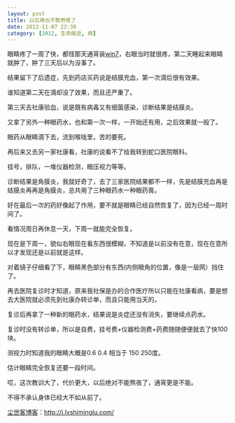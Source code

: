 ```yaml
---
layout: post
title: 以后再也不敢熬夜了
date: 2012-11-07 22:39
category: [2012, 生命痕迹, 病]
---
```

眼睛疼了一周了快，都怪那天通宵装<a href="http://i.lvshiminglu.com/blog/913.html">win7</a>，右眼当时就很疼，第二天睡起来眼睛就肿了，肿了三天后以为没事了。

结果留下了后遗症，先到药店买药说是结膜充血，第一次滴后很有效果。

谁知道第二天在滴却没了效果，而且还严重了。

第三天去社康验血，说是既有病毒又有细菌感染，诊断结果是结膜炎。

又拿了另外一种眼药水，也和第一次一样，一开始还有用，之后效果就一般了。

眼药从眼睛滴下去，流到喉咙里，苦的要死。

再后来又去另一家社康看，社康的说看不了给我转到蛇口医院眼科。

挂号，排队，一堆仪器检测，眼压视力等等。

诊断结果是角膜炎，我就好奇了，去了三家医院结果都不一样，先是结膜充血再是结膜炎再再是角膜炎，总共用了三种眼药水一种眼药膏。

好在最后一次的药好像起了作用，要不就是眼睛已经自然恢复了，因为已经一周时间了。

看情况周日再休息一天，下周一就能完全恢复。

现在是下周一，貌似右眼现在看东西很模糊，不知道是以前没有在意，现在在意所以才发现还是以前就是这样。

对着镜子仔细看了下，眼睛黑色部分有东西(内侧眼角的位置，像是一层网）挡住了。

再去医院复诊时才知道，原来我社保是办的合作医疗所以只能在社康看病，要是想去大医院就必须先到社康办转诊单，而且只能用当天的。

复诊后再拿了一种新的眼药水，结果说是炎症还没有消失，要继续点药水。

复诊时没有转诊单，所以是自费，挂号费+仪器检测费+药费随随便便就去了快100块。

测视力时知道我的眼睛大概是0.6 0.4 相当于 150 250度。

估计眼睛完全恢复还要一段时间。

哎，这次教训大了，代价更大，以后绝对不能熬夜了，通宵更是不能。

不得不承认身体已经大不如从前了。

<a href="http://i.lvshiminglu.com/">尘世客博客</a>：<a href="http://i.lvshiminglu.com/">http://i.lvshiminglu.com/</a>

